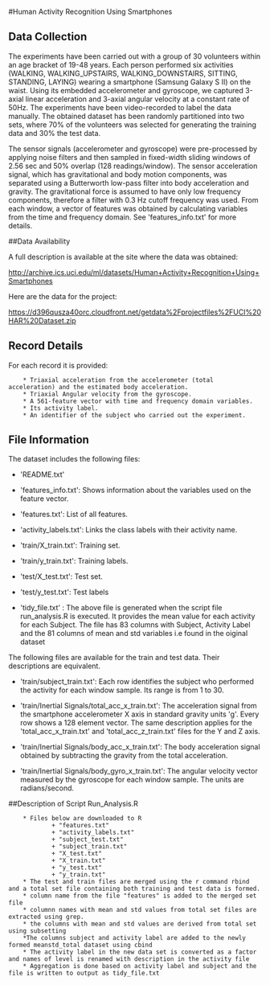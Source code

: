 #Human Activity Recognition Using Smartphones

## Data Collection
The experiments have been carried out with a group of 30 volunteers within an age bracket of 19-48 years. Each person performed six activities (WALKING, WALKING_UPSTAIRS, WALKING_DOWNSTAIRS, SITTING, STANDING, LAYING) wearing a smartphone (Samsung Galaxy S II) on the waist. Using its embedded accelerometer and gyroscope, we captured 3-axial linear acceleration and 3-axial angular velocity at a constant rate of 50Hz. The experiments have been video-recorded to label the data manually. The obtained dataset has been randomly partitioned into two sets, where 70% of the volunteers was selected for generating the training data and 30% the test data. 

The sensor signals (accelerometer and gyroscope) were pre-processed by applying noise filters and then sampled in fixed-width sliding windows of 2.56 sec and 50% overlap (128 readings/window). The sensor acceleration signal, which has gravitational and body motion components, was separated using a Butterworth low-pass filter into body acceleration and gravity. The gravitational force is assumed to have only low frequency components, therefore a filter with 0.3 Hz cutoff frequency was used. From each window, a vector of features was obtained by calculating variables from the time and frequency domain. See 'features_info.txt' for more details. 

##Data Availability

A full description is available at the site where the data was obtained: 

http://archive.ics.uci.edu/ml/datasets/Human+Activity+Recognition+Using+Smartphones 

Here are the data for the project: 

https://d396qusza40orc.cloudfront.net/getdata%2Fprojectfiles%2FUCI%20HAR%20Dataset.zip 


## Record Details
For each record it is provided:

        * Triaxial acceleration from the accelerometer (total acceleration) and the estimated body acceleration.
        * Triaxial Angular velocity from the gyroscope. 
        * A 561-feature vector with time and frequency domain variables. 
        * Its activity label. 
        * An identifier of the subject who carried out the experiment.

## File Information
The dataset includes the following files:

- 'README.txt'

- 'features_info.txt': Shows information about the variables used on the feature vector.

- 'features.txt': List of all features.

- 'activity_labels.txt': Links the class labels with their activity name.

- 'train/X_train.txt': Training set.

- 'train/y_train.txt': Training labels.

- 'test/X_test.txt': Test set.

- 'test/y_test.txt': Test labels

- 'tidy_file.txt' : The above file is generated when the script file run_analysis.R is executed. It provides the mean value for each activity for each Subject. The file has 83 columns with Subject, Activity Label and the 81 columns of mean and std variables i.e found in the oiginal dataset

The following files are available for the train and test data. Their descriptions are equivalent. 

- 'train/subject_train.txt': Each row identifies the subject who performed the activity for each window sample. Its range is from 1 to 30. 

- 'train/Inertial Signals/total_acc_x_train.txt': The acceleration signal from the smartphone accelerometer X axis in standard gravity units 'g'. Every row shows a 128 element vector. The same description applies for the 'total_acc_x_train.txt' and 'total_acc_z_train.txt' files for the Y and Z axis. 

- 'train/Inertial Signals/body_acc_x_train.txt': The body acceleration signal obtained by subtracting the gravity from the total acceleration. 

- 'train/Inertial Signals/body_gyro_x_train.txt': The angular velocity vector measured by the gyroscope for each window sample. The units are radians/second.

##Description of Script Run_Analysis.R

        * Files below are downloaded to R
                + "features.txt"
                + "activity_labels.txt"
                + "subject_test.txt"
                + "subject_train.txt"
                + "X_test.txt"
                + "X_train.txt"
                + "y_test.txt"
                + "y_train.txt"
        * The test and train files are merged using the r command rbind and a total set file containing both training and test data is formed.
        * column name from the file "features" is added to the merged set file
        * columnn names with mean and std values from total set files are extracted using grep.
        * the columns with mean and std values are derived from total set using subsetting
        *The columns subject and activity label are added to the newly formed meanstd_total dataset using cbind
        * The activity label in the new data set is converted as a factor and names of level is renamed with description in the activity file
        * Aggregation is done based on activity label and subject and the file is written to output as tidy_file.txt
        
        

